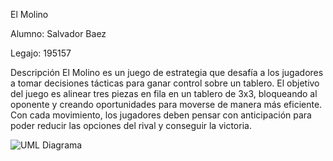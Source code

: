 El Molino

Alumno: Salvador Baez

Legajo: 195157

Descripción
El Molino es un juego de estrategia que desafía a los jugadores a tomar 
decisiones tácticas para ganar control sobre un tablero. El objetivo del 
juego es alinear tres piezas en fila en un tablero de 3x3, bloqueando al 
oponente y creando oportunidades para moverse de manera más eficiente. Con cada 
movimiento, los jugadores deben pensar con anticipación para poder reducir las
opciones del rival y conseguir la victoria.

![UML Diagrama](https://github.com/tu_usuario/tu_repositorio/raw/main/images/uml-diagrama.png)
